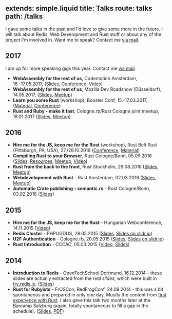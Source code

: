 extends: simple.liquid
title: Talks
route: talks
path: /talks
---

I gave some talks in the past and I'd love to give some more in the future.
I will talk about Redis, Web Development and Rust stuff or about any of the project I'm involved in.
Want me to speak? Contact me [via mail](mailto:janerik@fnordig.de).

## 2017

I am up for more speaking gigs this year. Contact me [via mail](mailto:janerik@fnordig.de).

* **WebAssembly for the rest of us**, Codemotion Amsterdam, 16.-17.05.2017, ([Slides](http://www.hellorust.com/codemotion-ams/slides/), [Conference](http://amsterdam2017.codemotionworld.com/talk-detail/?detail=5162), [Video](https://www.youtube.com/watch?v=kbP27lvem7A))
* **WebAssembly for the rest of us**, Mozilla Dev Roadshow (Düsseldorf), 14.05.2017, ([Slides](http://www.hellorust.com/codemotion-ams/slides/), [Meetup](https://beyondtellerrand.com/events/duesseldorf-2017/side-events#mozilla-roadshow))
* **Learn you some Rust** (workshop), Booster Conf, 15.-17.03.2017, ([Material](http://hellorust.com/booster), [Conference](https://www.boosterconf.no/talks/836))
* **Rust and Ruby - make it fast**, Cologne.rb/Rust Cologne joint meetup, 18.01.2017 ([Slides](https://badboy.github.io/rust-and-ruby/), [Meetup](http://www.colognerb.de/events/januar-meetup-2017))

## 2016

* **Hire me for the JS, keep me for the Rust** (workshop), Rust Belt Rust (Pittsburgh, PA, USA), 27./28.10.2016 ([Conference](http://www.rust-belt-rust.com/sessions/), [Material](http://www.hellorust.com/emscripten/))
* **Compiling Rust to your Browser**, Rust Cologne/Bonn, 05.09.2016 ([Slides](https://badboy.github.io/rust-to-the-browser/), [Resources](http://www.hellorust.com/emscripten/), [Meetup](https://www.meetup.com/Rust-Cologne-Bonn/events/233139845/), [Video](https://media.ccc.de/v/rustmcb.2016.09.compiling-rust-to-asmjs))
* **Rust from the back to the front**, Rust Stockholm, 29.08.2016 ([Slides](https://badboy.github.io/rust-sthlm/#1), [Meetup](https://www.meetup.com/ruststhlm/events/232054490/))
* **Webdevelopment with Rust** - Rust Amsterdam, 02.03.2016 ([Slides](http://badboy.github.io/webdev-rust-slides/), [Meetup](http://www.meetup.com/Rust-Amsterdam/events/227827508/))
* **Automatic Crate publishing – semantic.rs** - Rust Cologne/Bonn, 03.02.2016 ([Slides](http://badboy.github.io/semantic-rs-slides/#1))

## 2015

* **Hire me for the JS, keep me for the Rust** - Hungarian Webconference, 14.11.2015 ([Video](https://www.youtube.com/watch?v=L9sTIi7wFPo))
* **Redis Cluster** - PHPUGDUS, 28.05.2015 ([Slides](http://fnordig.de/talks/2015/phpugdus/redis-cluster/slides.pdf), [Slides on slidr.io](http://slidr.io/badboy/redis-cluster))
* **U2F Authentication** - Cologne.rb, 20.05.2015 ([Slides](https://fnordig.de/talks/2015/colognerb/u2f/slides.pdf), [Slides on slidr.io](http://slidr.io/badboy/u2f-authentication))
* **Rust Introduction** - CCCAC, 05.03.2015 ([Video](https://videoag.fsmpi.rwth-aachen.de/?view=player&lectureid=4532), [Slides](https://fnordig.de/talks/2015/cccac/rust-intro/#0))

## 2014

* **Introduction to Redis** - OpenTechSchool Dortmund, 16.12.2014 - these slides are actually extracted from the _real slides_, which were built in [try.redis.io](http://try.redis.io). ([Slides](http://fnordig.de/talks/2014/ots/redis-introduction-otsdo-2014-12-16.pdf))
* **Rust for Rubyists** - FrOSCon, RedFrogConf, 24.08.2014 - this was a bit spontaneous and prepared in only one day. Mostly the content from [first experience with Rust](/2014/08/12/first-experience-with-rust/). I also gave this talk two months later at the Barcamp Salzburg (again, totally spontaneous to fill a gap in the schedule). ([Slides](https://fnordig.de/talks/2014/froscon/rust-for-rubyists/), [PDF](https://fnordig.de/talks/2014/froscon/rust-for-rubyists/froscon2014-redfrogconf-rust-for-rubyists.pdf))

